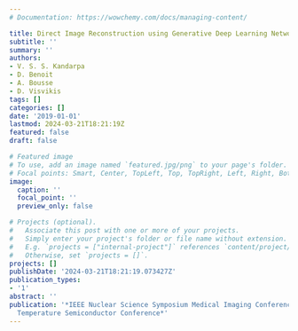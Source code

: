 ```yaml
---
# Documentation: https://wowchemy.com/docs/managing-content/

title: Direct Image Reconstruction using Generative Deep Learning Networks
subtitle: ''
summary: ''
authors:
- V. S. S. Kandarpa
- D. Benoit
- A. Bousse
- D. Visvikis
tags: []
categories: []
date: '2019-01-01'
lastmod: 2024-03-21T18:21:19Z
featured: false
draft: false

# Featured image
# To use, add an image named `featured.jpg/png` to your page's folder.
# Focal points: Smart, Center, TopLeft, Top, TopRight, Left, Right, BottomLeft, Bottom, BottomRight.
image:
  caption: ''
  focal_point: ''
  preview_only: false

# Projects (optional).
#   Associate this post with one or more of your projects.
#   Simply enter your project's folder or file name without extension.
#   E.g. `projects = ["internal-project"]` references `content/project/deep-learning/index.md`.
#   Otherwise, set `projects = []`.
projects: []
publishDate: '2024-03-21T18:21:19.073427Z'
publication_types:
- '1'
abstract: ''
publication: '*IEEE Nuclear Science Symposium Medical Imaging Conference and Room
  Temperature Semiconductor Conference*'
---
```

